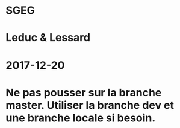 # SGEG
# Leduc & Lessard
# 2017-12-20

# Ne pas pousser sur la branche master. Utiliser la branche dev et une branche locale si besoin.